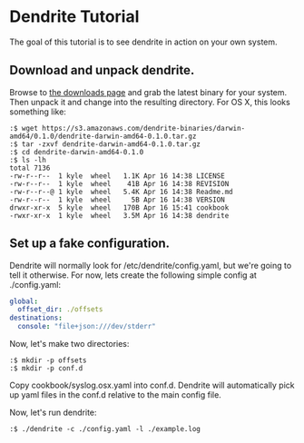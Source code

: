 # Dendrite Tutorial

The goal of this tutorial is to see dendrite in action on your own system.

## Download and unpack dendrite.

Browse to [the downloads page](https://github.com/onemorecloud/dendrite/blob/master/downloads.md) and grab the latest binary for your system.  Then unpack it and change into the resulting directory.  For OS X, this looks something like:

```
:$ wget https://s3.amazonaws.com/dendrite-binaries/darwin-amd64/0.1.0/dendrite-darwin-amd64-0.1.0.tar.gz
:$ tar -zxvf dendrite-darwin-amd64-0.1.0.tar.gz
:$ cd dendrite-darwin-amd64-0.1.0
:$ ls -lh
total 7136
-rw-r--r--  1 kyle  wheel   1.1K Apr 16 14:38 LICENSE
-rw-r--r--  1 kyle  wheel    41B Apr 16 14:38 REVISION
-rw-r--r--@ 1 kyle  wheel   5.4K Apr 16 14:38 Readme.md
-rw-r--r--  1 kyle  wheel     5B Apr 16 14:38 VERSION
drwxr-xr-x  5 kyle  wheel   170B Apr 16 15:41 cookbook
-rwxr-xr-x  1 kyle  wheel   3.5M Apr 16 14:38 dendrite
```

## Set up a fake configuration.

Dendrite will normally look for /etc/dendrite/config.yaml, but we're going to tell it otherwise.  For now, lets create the following simple config at ./config.yaml:

```yml
global:
  offset_dir: ./offsets
destinations:
  console: "file+json:///dev/stderr"
```

Now, let's make two directories:
```
:$ mkdir -p offsets
:$ mkdir -p conf.d
```

Copy cookbook/syslog.osx.yaml into conf.d.  Dendrite will automatically pick up yaml files in the conf.d relative to the main config file.

Now, let's run dendrite:

```
:$ ./dendrite -c ./config.yaml -l ./example.log
```


